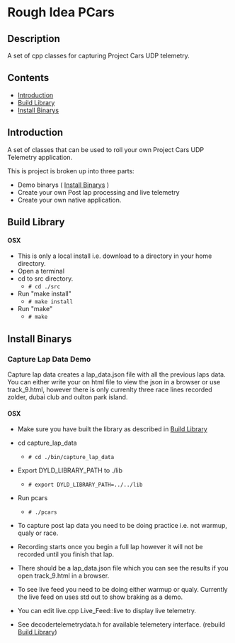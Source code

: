 # Rough Idea PCars

## Description

A set of cpp classes for capturing Project Cars UDP telemetry.

## Contents
* [Introduction](#T-Introduction)
* [Build Library](#T-Build)
* [Install Binarys](#T-Installation)

## <a name="T-Introduction"></a>Introduction

A set of classes that can be used to roll your own Project Cars UDP Telemetry application. 

This is project is broken up into three parts: 
* Demo binarys ( [Install Binarys](#T-Installation) )
* Create your own Post lap processing and live telemetry 
* Create your own native application.

## <a name="T-Build"></a>Build Library
#### OSX
* This is only a local install i.e. download to a directory in your home directory.
* Open a terminal
* cd to src directory. 
  * ```# cd ./src```
* Run "make install"
  * ```# make install```
* Run "make"
  * ```# make```
  
## <a name="T-Installation"></a>Install Binarys

### Capture Lap Data Demo
Capture lap data creates a lap_data.json file with all the previous laps data.
You can either write your on html file to view the json in a browser or use track_9.html,
however there is only currenlty three race lines recorded zolder, dubai club and oulton park island.
#### OSX
* Make sure you have built the library as described in [Build Library](#T-Build)
* cd capture_lap_data
  * ```# cd ./bin/capture_lap_data```
* Export DYLD_LIBRARY_PATH to ./lib
  * ```# export DYLD_LIBRARY_PATH=../../lib```
* Run pcars
  * ```# ./pcars```
  
* To capture post lap data you need to be doing practice i.e. not warmup, qualy or race.
* Recording starts once you begin a full lap however it will not be recorded until you finish that lap.
* There should be a lap_data.json file which you can see the results if you open track_9.html in a browser.

* To see live feed you need to be doing either warmup or qualy. Currently the live feed on uses std out to show braking as a demo.
* You can edit live.cpp Live_Feed::live to display live telemetry. 
* See decodertelemetrydata.h for available telemetery interface. (rebuild [Build Library](#T-Build))
